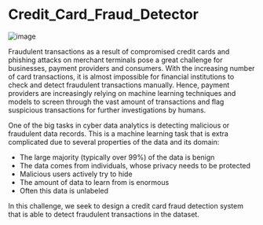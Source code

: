 # Credit_Card_Fraud_Detector
![image](https://github.com/thabonzimande/Credit_Card_Fraud_Detector/assets/131514260/13bc2131-004c-46f0-8e42-42c02980022d)


Fraudulent transactions as a result of compromised credit cards and phishing attacks on merchant terminals pose a great challenge for businesses, payment providers and consumers. With the increasing number of card transactions, it is almost impossible for financial institutions to check and detect fraudulent transactions manually. Hence, payment providers are increasingly relying on machine learning techniques and models to screen through the vast amount of transactions and flag suspicious transactions for further investigations by humans.

One of the big tasks in cyber data analytics is detecting malicious or fraudulent data records. This is a machine learning task that is extra complicated due to several properties of the data and its domain:

- The large majority (typically over 99%) of the data is benign
- The data comes from individuals, whose privacy needs to be protected
- Malicious users actively try to hide
- The amount of data to learn from is enormous
- Often this data is unlabeled

In this challenge, we seek to design a credit card fraud detection system that is able to detect fraudulent transactions in the dataset.
